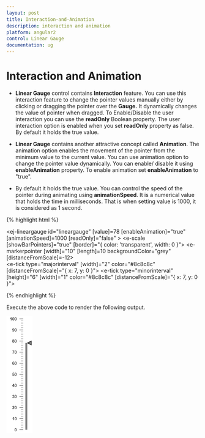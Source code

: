 ```yaml
---
layout: post
title: Interaction-and-Animation
description: interaction and animation
platform: angular2
control: Linear Gauge
documentation: ug
---
```


# Interaction and Animation

* **Linear Gauge** control contains **Interaction** feature. You can use this interaction feature to change the pointer values manually either by clicking or dragging the pointer over the **Gauge.** It dynamically changes the value of pointer when dragged. To Enable/Disable the user interaction you can use the **readOnly** Boolean property. The user interaction option is enabled when you set **readOnly** property as false. By default it holds the true value.

* **Linear Gauge** contains another attractive concept called **Animation**. The animation option enables the movement of the pointer from the minimum value to the current value. You can use animation option to change the pointer value dynamically. You can enable/ disable it using **enableAnimation** property. To enable animation set **enableAnimation** to "true". 

* By default it holds the true value. You can control the speed of the pointer during animating using **animationSpeed**. It is a numerical value that holds the time in milliseconds. That is when setting value is 1000, it is considered as 1 second.


{% highlight html %}

<ej-lineargauge id="lineargauge" [value]=78 [enableAnimation]="true" [animationSpeed]=1000 [readOnly]="false" >
    <e-scales>
       <e-scale [showBarPointers]="true" [border]="{ color: 'transparent', width: 0 }">
           <e-markerpointers>
              <e-markerpointer  [width]="10" [length]=10 backgroundColor="grey" [distanceFromScale]=-12></e-markerpointer>
           </e-markerpointers>	
          <e-ticks>
              <e-tick type="majorinterval" [width]="2" color="#8c8c8c" [distanceFromScale]="{ x: 7, y: 0 }"></e-tick>
              <e-tick type="minorinterval" [height]="6" [width]="1" color="#8c8c8c" [distanceFromScale]="{ x: 7, y: 0 }"></e-tick>
        </e-ticks>
       </e-scale>
    </e-scales>
</ej-lineargauge>

{% endhighlight %}

Execute the above code to render the following output.

![](Interaction-and-Animation_images/Interaction-and-Animation_img1.png)



